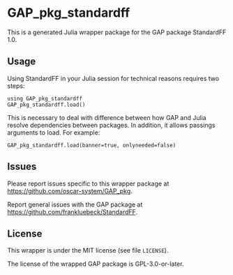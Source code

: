 # GAP_pkg_standardff

This is a generated Julia wrapper package for the GAP package StandardFF 1.0.

## Usage

Using StandardFF in your Julia session for technical reasons requires two steps:

    using GAP_pkg_standardff
    GAP_pkg_standardff.load()

This is necessary to deal with difference between how GAP and Julia
resolve dependencies between packages. In addition, it allows passings
arguments to load. For example:

    GAP_pkg_standardff.load(banner=true, onlyneeded=false)

## Issues

Please report issues specific to this wrapper package at <https://github.com/oscar-system/GAP_pkg>.

Report general issues with the GAP package at <https://github.com/frankluebeck/StandardFF>.

## License

This wrapper is under the MIT license (see file `LICENSE`).

The license of the wrapped GAP package is GPL-3.0-or-later.
